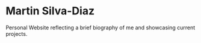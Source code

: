 # Martin Silva-Diaz 
Personal Website reflecting a brief biography of me and showcasing current projects.
